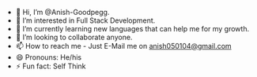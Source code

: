 - 👋 Hi, I’m @Anish-Goodpegg.
- 👀 I’m interested in Full Stack Development.
- 🌱 I’m currently learning new languages that can help me for my growth.
- 💞️ I’m looking to collaborate anyone.
- 📫 How to reach me - Just E-Mail me on anish050104@gmail.com 
- 😄 Pronouns: He/his
- ⚡ Fun fact: Self Think

<!---
Anish-Goodpegg/Anish-Goodpegg is a ✨ special ✨ repository because its `README.md` (this file) appears on your GitHub profile.
You can click the Preview link to take a look at your changes.
--->
